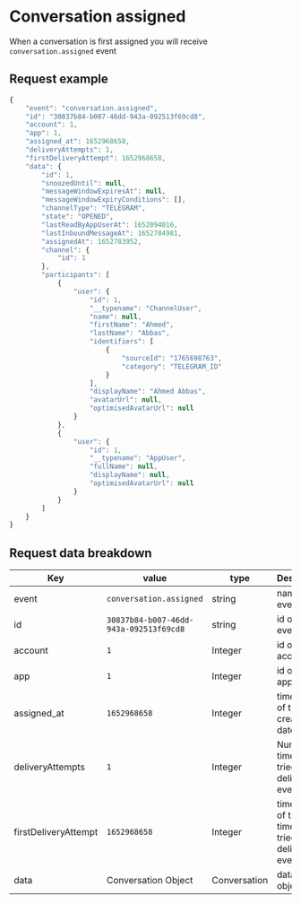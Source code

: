 # Conversation assigned

When a conversation is first assigned you will receive `conversation.assigned` event

## Request example

```js
{
    "event": "conversation.assigned",
    "id": "30837b84-b007-46dd-943a-092513f69cd8",
    "account": 1,
    "app": 1,
    "assigned_at": 1652968658,
    "deliveryAttempts": 1,
    "firstDeliveryAttempt": 1652968658,
    "data": {
        "id": 1,
        "snoozedUntil": null,
        "messageWindowExpiresAt": null,
        "messageWindowExpiryConditions": [],
        "channelType": "TELEGRAM",
        "state": "OPENED",
        "lastReadByAppUserAt": 1652094016,
        "lastInboundMessageAt": 1652784981,
        "assignedAt": 1652783952,
        "channel": {
            "id": 1
        },
        "participants": [
            {
                "user": {
                    "id": 1,
                    "__typename": "ChannelUser",
                    "name": null,
                    "firstName": "Ahmed",
                    "lastName": "Abbas",
                    "identifiers": [
                        {
                            "sourceId": "1765698763",
                            "category": "TELEGRAM_ID"
                        }
                    ],
                    "displayName": "Ahmed Abbas",
                    "avatarUrl": null,
                    "optimisedAvatarUrl": null
                }
            },
            {
                "user": {
                    "id": 1,
                    "__typename": "AppUser",
                    "fullName": null,
                    "displayName": null,
                    "optimisedAvatarUrl": null
                }
            }
        ]
    }
}
```

## Request data breakdown

| Key                  | value                                  | type         | Description                                               |
| -------------------- | -------------------------------------- | ------------ | --------------------------------------------------------- |
| event                | `conversation.assigned`                | string       | name of the event                                         |
| id                   | `30837b84-b007-46dd-943a-092513f69cd8` | string       | id of the event                                           |
| account              | `1`                                    | Integer      | id of the account                                         |
| app                  | `1`                                    | Integer      | id of the app                                             |
| assigned_at          | `1652968658`                           | Integer      | timestamp of the creation date                            |
| deliveryAttempts     | `1`                                    | Integer      | Number of times we tried to deliver the event             |
| firstDeliveryAttempt | `1652968658`                           | Integer      | timestamp of the first time we tried to deliver the event |
| data                 | Conversation Object                    | Conversation | data of the object                                        |
